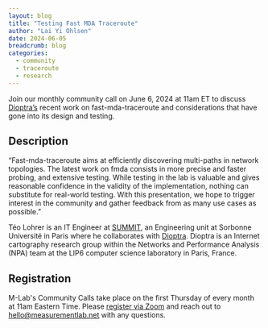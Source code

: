 ```yaml
---
layout: blog
title: "Testing Fast MDA Traceroute"
author: "Lai Yi Ohlsen"
date: 2024-06-05
breadcrumb: blog
categories:
  - community
  - traceroute
  - research
---
```

Join our monthly community call on June 6, 2024 at 11am ET to discuss [Dioptra’s](https://dioptra.io/) recent work on fast-mda-traceroute and considerations that have gone into its design and testing.
 <!--more-->

## Description

“Fast-mda-traceroute aims at efficiently discovering multi-paths in network topologies. The latest work on fmda consists in more precise and faster probing, and extensive testing. While testing in the lab is valuable and gives reasonable confidence in the validity of the implementation, nothing can substitute for real-world testing. With this presentation, we hope to trigger interest in the community and gather feedback from as many use cases as possible.”

Téo Lohrer is an IT Engineer at [SUMMIT](https://summit.sorbonne-universite.fr/), an Engineering unit at Sorbonne Université in Paris where he collaborates with [Dioptra](https://dioptra.io/). Dioptra is an Internet cartography research group within the Networks and Performance Analysis (NPA) team at the LIP6 computer science laboratory in Paris, France.

## Registration

M-Lab's Community Calls take place on the first Thursday of every month at 11am Eastern Time. Please [register via Zoom](https://us02web.zoom.us/meeting/register/tZwucuCgqTIiHdd1OVBDlvHVHKGfyGGoMn6U) and reach out to [hello@measurementlab.net](mailto:hello@measurementlab.net) with any questions.
